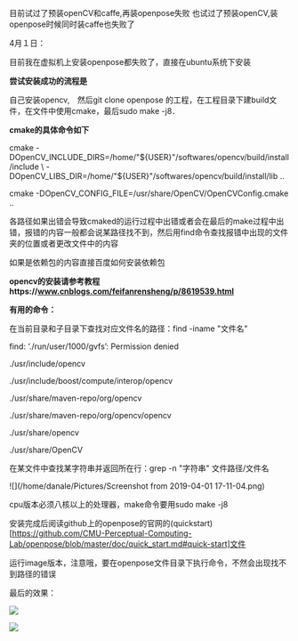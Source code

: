 目前试过了预装openCV和caffe,再装openpose失败
也试过了预装openCV,装openpose时候同时装caffe也失败了

4月１日：

目前我在虚拟机上安装openpose都失败了，直接在ubuntu系统下安装



**尝试安装成功的流程是**

自己安装opencv,　然后git clone openpose 的工程，在工程目录下建build文件，在文件中使用cmake，最后sudo make -j8．


**cmake的具体命令如下**

cmake -DOpenCV_INCLUDE_DIRS=/home/"${USER}"/softwares/opencv/build/install/include \
  -DOpenCV_LIBS_DIR=/home/"${USER}"/softwares/opencv/build/install/lib ..

cmake -DOpenCV_CONFIG_FILE=/usr/share/OpenCV/OpenCVConfig.cmake ..



各路径如果出错会导致cmaked的运行过程中出错或者会在最后的make过程中出错，报错的内容一般都会说某路径找不到，然后用find命令查找报错中出现的文件夹的位置或者更改文件中的内容


如果是依赖包的内容直接百度如何安装依赖包



**opencv的安装请参考教程https://www.cnblogs.com/feifanrensheng/p/8619539.html**


**有用的命令：**

在当前目录和子目录下查找对应文件名的路径：find -iname "文件名"

find: ‘./run/user/1000/gvfs’: Permission denied

./usr/include/opencv

./usr/include/boost/compute/interop/opencv

./usr/share/maven-repo/org/opencv

./usr/share/maven-repo/org/opencv/opencv

./usr/share/opencv

./usr/share/OpenCV

在某文件中查找某字符串并返回所在行：grep -n "字符串" 文件路径/文件名


![](/home/danale/Pictures/Screenshot from 2019-04-01 17-11-04.png)

cpu版本必须八核以上的处理器，make命令要用sudo make -j8

安装完成后阅读github上的openpose的官网的(quickstart)[https://github.com/CMU-Perceptual-Computing-Lab/openpose/blob/master/doc/quick_start.md#quick-start]文件

运行image版本，注意哦，要在openpose文件目录下执行命令，不然会出现找不到路径的错误



最后的效果：

![](yuewenjun/安装openpose_cpu_only在Ubuntu16.4/picture/Screenshot_from_2019-04-01_19-46-52.png)

![](yuewenjun/安装openpose_cpu_only在Ubuntu16.4/picture/Screenshot_from_2019-04-01_19-47-06.png)
